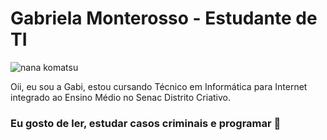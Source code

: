 <h1>Gabriela Monterosso - Estudante de TI</h1>
<img src="![nanakomatsu](https://github.com/user-attachments/assets/597a225b-030d-4828-b64e-c7b5250f2452)" alt="nana komatsu">
<p>Oii, eu sou a Gabi, estou cursando Técnico em Informática para Internet integrado ao Ensino Médio no Senac Distrito Criativo.</p>
<h3>Eu gosto de ler, estudar casos criminais e programar 🍰</h3>
